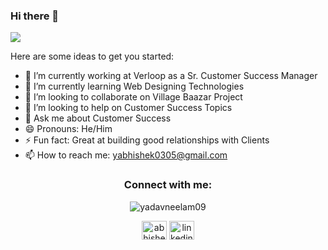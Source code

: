 ### Hi there 👋

<p align=" full"> <img src="https://i.pinimg.com/originals/50/a8/57/50a857a7bbe36010c73c07792f1004f4.gif" />

<!--
**abhishek-village-Baazar/abhishek-village-Baazar** is a ✨ _special_ ✨ repository because its `README.md` (this file) appears on your GitHub profile.
-->
Here are some ideas to get you started:

- 🔭 I’m currently working at Verloop as a Sr. Customer Success Manager
- 🌱 I’m currently learning Web Designing Technologies
- 👯 I’m looking to collaborate on Village Baazar Project
- 🤔 I’m looking to help on Customer Success Topics
- 💬 Ask me about Customer Success
- 😄 Pronouns: He/Him
- ⚡ Fun fact: Great at building good relationships with Clients
- 📫 How to reach me: yabhishek0305@gmail.com
  
<h3 align="center">Connect with me:</h3>

<p align="center"> <img src="https://komarev.com/ghpvc/?username=abhishek-village-baazar&label=Profile%20views&color=0e75b6&style=flat" alt="yadavneelam09" /> </p>
<p align="center">
<a href="https://twitter.com/iamay94" target="blank"><img align="center" src="https://raw.githubusercontent.com/rahuldkjain/github-profile-readme-generator/master/src/images/icons/Social/twitter.svg" alt="abhishek yadav" height="30" width="40" /></a>
<a href="https://linkedin.com/in/abhishekcsm" target="blank"><img align="center" src="https://raw.githubusercontent.com/rahuldkjain/github-profile-readme-generator/master/src/images/icons/Social/linked-in-alt.svg" alt="linkedin.com/in/abhishekcsm" height="30" width="40" /></a>
